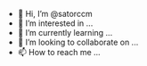 - 👋 Hi, I’m @satorccm
- 👀 I’m interested in ...
- 🌱 I’m currently learning ...
- 💞️ I’m looking to collaborate on ...
- 📫 How to reach me ...

<!---
satorccm/satorccm is a ✨ special ✨ repository because its `README.md` (this file) appears on your GitHub profile.
You can click the Preview link to take a look at your changes.
--->
